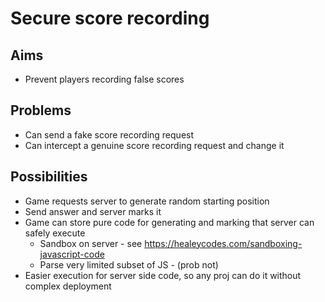 Secure score recording
======================

Aims
----

- Prevent players recording false scores

Problems
--------

- Can send a fake score recording request
- Can intercept a genuine score recording request and change it

Possibilities
-------------

- Game requests server to generate random starting position
- Send answer and server marks it
- Game can store pure code for generating and marking that server can safely execute
  - Sandbox on server - see https://healeycodes.com/sandboxing-javascript-code 
  - Parse very limited subset of JS - (prob not)
- Easier execution for server side code, so any proj can do it without complex deployment